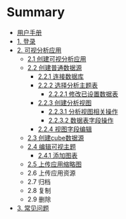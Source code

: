 # Summary

* [用户手册](README.md)
* [1. 登录](chapter1.md)
* [2. 可视分析应用](可视分析应用.md)
    * [2.1 创建可视分析应用](创建可视分析应用.md)
    * [2.2 创建普通数据源](22-创建普通数据源.md)
        * [2.2.1 连接数据库](221-连接数据库.md)
        * [2.2.2 选择分析主题表](222-选择分析主题表.md)
            * [2.2.2.1 修改已设置数据表](2221-修改已设置数据表.md)
        * [2.2.3 创建分析视图](223-创建分析视图.md)
            * [2.2.3.1 分析视图相关操作](2231-分析视图相关操作.md)
            * [2.2.3.2 数据表字段操作](2232-数据表字段操作.md)
        * [2.2.4 视图字段编辑](224-视图字段编辑.md)
    * [2.3 创建cube数据源](23-创建cube数据源.md)
    * [2.4 编辑可视主题](24-创建可视主题.md)
        * [2.4.1 添加图表](241-添加图标.md)
    * [2.5 上传应用缩略图](25-上传应用缩略图.md)
    * 2.6 上传应用资源
    * 2.7 归档
    * 2.8 复制
    * 2.9 删除
* [3. 常见问题](常见问题.md)

